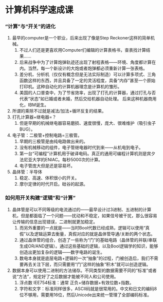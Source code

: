# 计算机科学速成课

### “计算”与“开关”的进化

1. 最早的computer是一个职业，后来出现了像是Step Reckoner这样的简单机械。
   1. 不过人们还是更喜欢用Computer们编辑的计算表格书，查表找计算结果……
   2. 后来战争中为了计算炮弹轨迹还出现了射程表格——环境、角度都计算在内。当然，每一个新设计的大炮或者炮弹都必须重新计算一张表格。
   3. 差分机、分析机（仅仅有概念但是无法实际制造）可以计算多项式、三角函数这样的东西，并且具备了一定的灵活程度，具备“内存”甚至一个原始打印机。这种自动化的计算机器理念是计算机的雏形。
   4. 美国的人口普查中，为了节省效率，出现了打孔的计算器，通过打孔与否代表“状态”如已婚或者未婚，然后交给机器自动处理。 后来这种机器商用化，IBM诞生。
2. 所谓的乘除不过就是减法/加法+循环反复的结果。 
3. 打孔计算器+继电器=？
   1. 但是早期的机械继电器容易磨损、速度很慢，庞大、很难维护（吸引虫子BUG）。
4. 电子管：二极管+控制电路=三极管。
   1. 早期的三极管是由纯电路做出来的。
   2. 没有机械移动的组件，电子管继电器时代到来——从机电到电子。
   3. 第一台“可编程”计算机用于破译电码。真正的通用可编程计算机则是宾夕法尼亚大学的ENIAC。每秒5000次的计算。
   4. 电子管庞大但是还是容易坏。
5. 晶体管：半导体
   1. 稳定、高速、体积很小的开关。
   2. 摩尔定律的时代开启。硅谷的起源。

### 如何用开关构建“逻辑”和“计算”

1. 晶体管是可以不同等级的电流通过的——最早设计过3进制、五进制的计算机，但是都面临了一个问题——扰动和不稳定，如果信号被干扰，那么很容易让传输的信息出现错误，二进制就更加稳定。
   1. 而另外重要的一点就是——当时Bool代数已经成熟，逻辑可以使用“真假”以及逻辑运算去衡量，真假对应的就是晶体管导通/关断的两个状态。
   2. 通过晶体管的组合，创造了一些称为“门”的基础电路（晶体管的并联/串联生成OR/AND逻辑）。通过这些基础的逻辑，以及Bool逻辑学的知识，能够创造出更加复杂的逻辑——数字电路的诞生。
   3. 数电本身就是底层电路+逻辑的一次“抽象”的过程，门被创造后，我们不需要再去关注下层，而只需要用“门”这样的抽象“积木”就可以创造逻辑。
2. 数据本身可以使用二进制的方法储存。不同类型的数据需要不同的“标准”或者说“方法”，规定好了之后数据才能被不同人和公司使用。
   1. 浮点数 IEE754标准：通常 正负+储存数据+有效位数+指数。
   2. 字符和文字：标准同样很多，ASCII码就是很常用的。中文和日文的编码8位不够用，需要用16位，然后Unicode出来统一管理了全部编码标准。